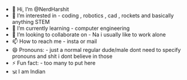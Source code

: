 - 👋 Hi, I’m @NerdHarshit
- 👀 I’m interested in -  coding , robotics , cad , rockets and basically anything STEM
- 🌱 I’m currently learning -  computer engineering
- 💞️ I’m looking to collaborate on -  Na i usually like to work alone 
- 📫 How to reach me - insta or mail 
- 😄 Pronouns: - just a normal regular dude/male dont need to specify pronouns and shit i dont believe in those
- ⚡ Fun fact: - too many to put here
- 🕉️ I am Indian 

<!---
NerdHarshit/NerdHarshit is a ✨ special ✨ repository because its `README.md` (this file) appears on your GitHub profile.
You can click the Preview link to take a look at your changes.
--->
